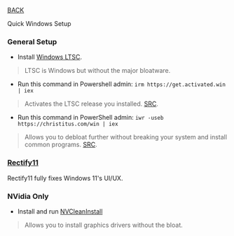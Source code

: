 
[BACK](..)

Quick Windows Setup

### General Setup
- Install [Windows LTSC](https://massgrave.dev/windows_ltsc_links).
> LTSC is Windows but without the major bloatware.
- Run this command in Powershell admin: ```irm https://get.activated.win | iex```
> Activates the LTSC release you installed. [SRC](https://github.com/massgravel/Microsoft-Activation-Scripts).
- Run this command in PowerShell admin: ```iwr -useb https://christitus.com/win | iex```
> Allows you to debloat further without breaking your system and install common programs. [SRC](https://github.com/ChrisTitusTech/winutil).

### [Rectify11](https://rectify11.net)
Rectify11 fully fixes Windows 11's UI/UX.

### NVidia Only
- Install and run [NVCleanInstall](https://www.techpowerup.com/download/techpowerup-nvcleanstall)
> Allows you to install graphics drivers without the bloat.